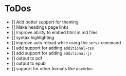 
# ToDos

<!-- ✔️ -->
- [] Add better support for theming
- [] Make headings page links
- [] Improve ability to embed html in md files
- [] syntax highlighting
- [] improve auto reload while using the `serve` command
- [] add support for adding `additional-css`
- [] add support for adding `additional-js`
- [] output to pdf
- [] output to epub
- [] support for other formats like asciidoc
